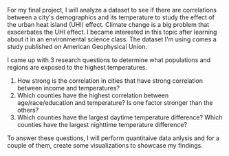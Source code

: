 For my final project, I will analyze a dataset to see if there are correlations between a city's demographics and its temperature to study the effect of the urban heat island (UHI) effect. Climate change is a big problem that exacerbates the UHI effect. I became interested in this topic after learning about it in an environmental science class. The dataset I'm using comes a study published on American Geophysical Union. 

I came up with 3 research questions to determine what populations and regions are exposed to the highest temperatures. 

1. How strong is the correlation in cities that have strong correlation between income and temperatures?
2. Which counties have the highest correlation between age/race/education and temperature? Is one factor stronger than the others?
3. Which counties have the largest daytime temperature difference? Which counties have the largest nighttime temperature difference?

To answer these questions, I will perform quantitaive data anlysis and for a couple of them, create some visualizations to showcase my findings.